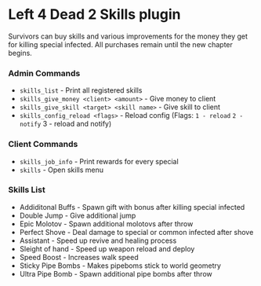 # Left 4 Dead 2 Skills plugin

Survivors can buy skills and various improvements for the money they get for killing special infected.
All purchases remain until the new chapter begins.

### Admin Commands
  - `skills_list` - Print all registered skills
  - `skills_give_money <client> <amount>` - Give money to client 
  - `skills_give_skill <target> <skill name>` - Give skill to client 
  - `skills_config_reload <flags>` - Reload config (Flags: `1 - reload` `2 - notify` 3 - reload and notify)
### Client Commands
  - `skills_job_info`  - Print rewards for every special
  - `skills` - Open skills menu 

### Skills List
- Addiditonal Buffs - Spawn gift with bonus after killing special infected 
- Double Jump - Give additional jump 
- Epic Molotov - Spawn additional molotovs after throw 
- Perfect Shove - Deal damage to special or common infected after shove 
- Assistant - Speed up revive and healing process 
- Sleight of hand - Speed up weapon reload and deploy 
- Speed Boost - Increases walk speed 
- Sticky Pipe Bombs - Makes pipeboms stick to world geometry 
- Ultra Pipe Bomb - Spawn additional pipe bombs after throw 
